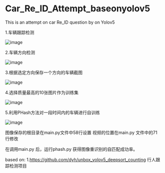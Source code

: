 # Car_Re_ID_Attempt_baseonyolov5
This is an attempt on car Re_ID question by on Yolov5


1.车辆跟踪检测

![image](https://user-images.githubusercontent.com/61690115/132781073-990de531-5058-43c9-b52e-32aa5387e430.png)


2.车辆方向检测

![image](https://user-images.githubusercontent.com/61690115/132781212-3fdb0e24-ad9a-44eb-ab6a-221e04acc039.png)

3.根据选定方向保存一个方向的车辆截图

![image](https://user-images.githubusercontent.com/61690115/132781226-3ed85a26-f952-4ace-8ed8-85c8bc4aa6a0.png)

4.选择质量最高的10张图片作为训练集

![image](https://user-images.githubusercontent.com/61690115/132781333-65966692-63f4-467b-af5d-b8120373e1eb.png)

5.利用PHash方法对一段时间内的车辆进行自训练

![image](https://user-images.githubusercontent.com/61690115/132781362-367dd4ea-39ed-439a-be04-cef73a9d5101.png)

图像保存的根目录在main.py文件中58行设置
视频的位置在main.py 文件中的71行修改

在调用main.py 后，运行phash.py 获得图像重识别的自匹配成功率。

based on:
1.https://github.com/dyh/unbox_yolov5_deepsort_counting 行人跟踪检测项目
